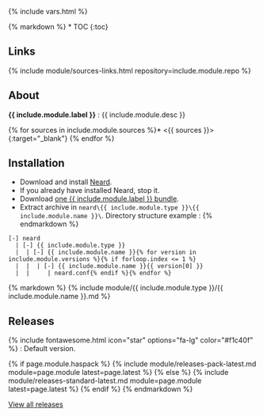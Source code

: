 {% include vars.html %}

<div class="markdown-body">{% markdown %}
* TOC
{:toc}

## Links

{% include module/sources-links.html repository=include.module.repo %}

## About

**{{ include.module.label }}** : {{ include.module.desc }}

{% for sources in include.module.sources %}* <{{ sources }}>{:target="_blank"}
{% endfor %}

## Installation

* Download and install [Neard](/doc/get-started).
* If you already have installed Neard, stop it.
* Download [one {{ include.module.label }} bundle](#releases).
* Extract archive in `neard\{{ include.module.type }}\{{ include.module.name }}\`. Directory structure example :
{% endmarkdown %}<span></span></div>

<pre class="highlight"><code>[-] neard
  | [-] {{ include.module.type }}
  |  | [-] {{ include.module.name }}{% for version in include.module.versions %}{% if forloop.index <= 1 %}
  |  |  | [-] {{ include.module.name }}{{ version[0] }}
  |  |     | neard.conf{% endif %}{% endfor %}
</code></pre>

<div class="markdown-body">{% markdown %}
{% include module/{{ include.module.type }}/{{ include.module.name }}.md %}

## Releases

{% include fontawesome.html icon="star" options="fa-lg" color="#f1c40f" %} : Default version.

{% if page.module.haspack %}
  {% include module/releases-pack-latest.md module=page.module latest=page.latest %}
{% else %}
  {% include module/releases-standard-latest.md module=page.module latest=page.latest %}
{% endif %}
{% endmarkdown %}<span></span></div>

<p>
  <a target="_blank" href="{{ site.github.baseurl }}/{{ page.module.repo }}/releases" class="btn btn-default">
    View all releases
  </a>
</p>
